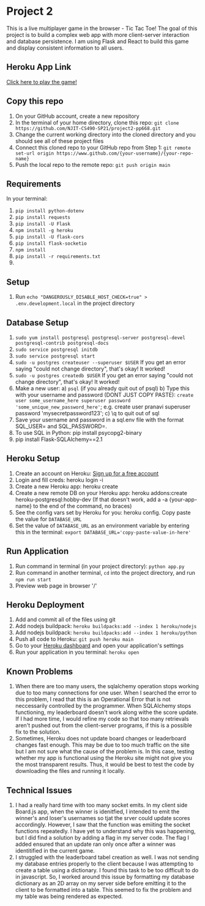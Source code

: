 # Project 2
This is a live multiplayer game in the browser - Tic Tac Toe! The goal of this project is to build a complex web app with more client-server 
interaction and database persistence. I am using Flask and React to build this game and display consistent information to all users.

## Heroku App Link
[Click here to play the game!](https://immense-woodland-21512.herokuapp.com/)

## Copy this repo
1. On your GitHub account, create a new repository
2. In the terminal of your home directory, clone this repo: `git clone https://github.com/NJIT-CS490-SP21/project2-pp668.git`
3. Change the current working directory into the cloned directory and you should see all of these project files
4. Connect this cloned repo to your GitHub repo from Step 1: `git remote set-url origin https://www.github.com/{your-username}/{your-repo-name}`
5. Push the local repo to the remote repo: `git push origin main`

## Requirements
In your terminal:
1. `pip install python-dotenv`
2. `pip install requests`
3. `pip install -U Flask`
4. `npm install -g heroku`
5. `pip install -U flask-cors`
6. `pip install flask-socketio`
7. `npm install`
8. `pip install -r requirements.txt`
9. 

## Setup
1. Run `echo "DANGEROUSLY_DISABLE_HOST_CHECK=true" > .env.development.local` in the project directory

## Database Setup
1. `sudo yum install postgresql postgresql-server postgresql-devel postgresql-contrib postgresql-docs`
2. `sudo service postgresql initdb`
3. `sudo service postgresql start`
4. `sudo -u postgres createuser --superuser $USER`  If you get an error saying "could not change directory", that's okay! It worked!
5. `sudo -u postgres createdb $USER` If you get an error saying "could not change directory", that's okay! It worked!
6. Make a new user:
a) `psql` (if you already quit out of psql)
b) Type this with your username and password (DONT JUST COPY PASTE): `create user some_username_here superuser password 'some_unique_new_password_here'`; e.g. create user pranavi superuser password 'mysecretpassword123';
c) \q to quit out of sql
7. Save your username and password in a sql.env file with the format SQL_USER= and SQL_PASSWORD=.
8. To use SQL in Python: pip install psycopg2-binary
9. pip install Flask-SQLAlchemy==2.1

## Heroku Setup
1. Create an account on Heroku: [Sign up for a free account](https://signup.heroku.com/login)
2. Login and fill creds: heroku login -i
3. Create a new Heroku app: heroku create
4. Create a new remote DB on your Heroku app: heroku addons:create heroku-postgresql:hobby-dev (If that doesn't work, add a -a {your-app-name} to the end of the command, no braces)
5. See the config vars set by Heroku for you: heroku config. Copy paste the value for `DATABASE_URL`
6. Set the value of `DATABASE_URL` as an environment variable by entering this in the terminal: `export DATABASE_URL='copy-paste-value-in-here'` 

## Run Application
1. Run command in terminal (in your project directory): `python app.py`
2. Run command in another terminal, `cd` into the project directory, and run `npm run start`
3. Preview web page in browser '/'

## Heroku Deployment
1. Add and commit all of the files using git
2. Add nodejs buildpack: `heroku buildpacks:add --index 1 heroku/nodejs`
3. Add nodejs buildpack: `heroku buildpacks:add --index 1 heroku/python`
4. Push all code to Heroku: `git push heroku main`
5. Go to your [Heroku dashboard](https://dashboard.heroku.com/apps) and open your application's settings
6. Run your application in you terminal: `heroku open`

## Known Problems
1. When there are too many users, the sqlalchemy operation stops working due to too many connections for one user. When I searched the error to this problem, I read that this is an Operational Error that is not neccessarily controlled by the programmer. When SQLAlchemy stops functioning, my leaderboard doesn't work along withe the score update. If I had more time, I would refine my code so that too many retrievals aren't pushed out from the client-server programs, if this is a possible fix to the solution.
2. Sometimes, Heroku does not update board changes or leaderboard changes fast enough. This may be due to too much traffic on the site but I am not sure what the cause of the problem is. In this case, testing whether my app is functional using the Heroku site might not give you the most transparent results. Thus, it would be best to test the code by downloading the files and running it locally.

## Technical Issues
1. I had a really hard time with too many socket emits. In my client side Board.js app, when the winner is idenitfied, I intended to emit the winner's and loser's usernames so tjat the srver could update scores accordingly. However, I saw that the function was emiiting the socket functions repeatedly. I have yet to understand why this was happening, but I did find a solution by adding a flag in my server code. The flag I added ensured that an update ran only once after a winner was identitified in the current game.
2. I struggled with the leaderboard tabel creation as well. I was not sending my database entries properly to the client because I was attempting to create a table using a dictionary. I found this task to be too difficult to do in javascript. So, I worked around this issue by formatting my database dictionary as an 2D array on my server side before emitting it to the client to be formatted into a table. This seemed to fix the problem and my table was being rendered as expected.